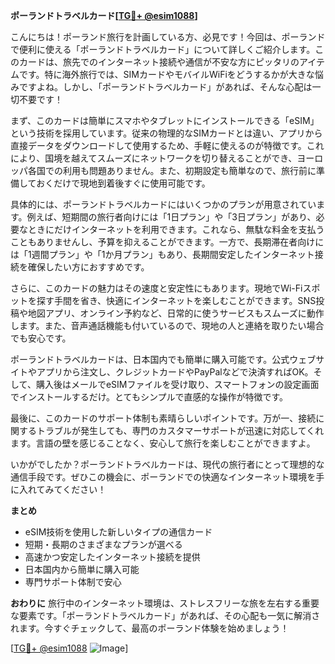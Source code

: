 **ポーランドトラベルカード[[TG💪+ @esim1088](https://t.me/s/esim1088)]**

こんにちは！ポーランド旅行を計画している方、必見です！今回は、ポーランドで便利に使える「ポーランドトラベルカード」について詳しくご紹介します。このカードは、旅先でのインターネット接続や通信が不安な方にピッタリのアイテムです。特に海外旅行では、SIMカードやモバイルWiFiをどうするかが大きな悩みですよね。しかし、「ポーランドトラベルカード」があれば、そんな心配は一切不要です！

まず、このカードは簡単にスマホやタブレットにインストールできる「eSIM」という技術を採用しています。従来の物理的なSIMカードとは違い、アプリから直接データをダウンロードして使用するため、手軽に使えるのが特徴です。これにより、国境を越えてスムーズにネットワークを切り替えることができ、ヨーロッパ各国での利用も問題ありません。また、初期設定も簡単なので、旅行前に準備しておくだけで現地到着後すぐに使用可能です。

具体的には、ポーランドトラベルカードにはいくつかのプランが用意されています。例えば、短期間の旅行者向けには「1日プラン」や「3日プラン」があり、必要なときにだけインターネットを利用できます。これなら、無駄な料金を支払うこともありませんし、予算を抑えることができます。一方で、長期滞在者向けには「1週間プラン」や「1か月プラン」もあり、長期間安定したインターネット接続を確保したい方におすすめです。

さらに、このカードの魅力はその速度と安定性にもあります。現地でWi-Fiスポットを探す手間を省き、快適にインターネットを楽しむことができます。SNS投稿や地図アプリ、オンライン予約など、日常的に使うサービスもスムーズに動作します。また、音声通話機能も付いているので、現地の人と連絡を取りたい場合でも安心です。

ポーランドトラベルカードは、日本国内でも簡単に購入可能です。公式ウェブサイトやアプリから注文し、クレジットカードやPayPalなどで決済すればOK。そして、購入後はメールでeSIMファイルを受け取り、スマートフォンの設定画面でインストールするだけ。とてもシンプルで直感的な操作が特徴です。

最後に、このカードのサポート体制も素晴らしいポイントです。万が一、接続に関するトラブルが発生しても、専門のカスタマーサポートが迅速に対応してくれます。言語の壁を感じることなく、安心して旅行を楽しむことができますよ。

いかがでしたか？ポーランドトラベルカードは、現代の旅行者にとって理想的な通信手段です。ぜひこの機会に、ポーランドでの快適なインターネット環境を手に入れてみてください！

**まとめ**
- eSIM技術を使用した新しいタイプの通信カード
- 短期・長期のさまざまなプランが選べる
- 高速かつ安定したインターネット接続を提供
- 日本国内から簡単に購入可能
- 専門サポート体制で安心

**おわりに**
旅行中のインターネット環境は、ストレスフリーな旅を左右する重要な要素です。「ポーランドトラベルカード」があれば、その心配も一気に解消されます。今すぐチェックして、最高のポーランド体験を始めましょう！

[[TG💪+ @esim1088](https://t.me/s/esim1088) ![Image](https://i.postimg.cc/Y0z9fWf4/image.png)]